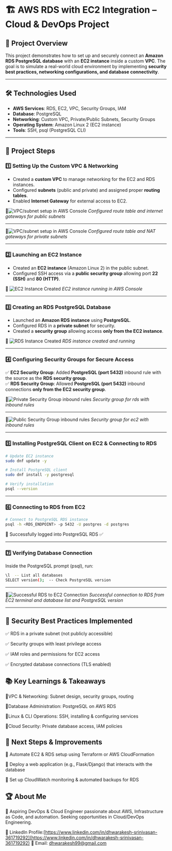 # 🏗 AWS RDS with EC2 Integration – Cloud & DevOps Project

## 📌 Project Overview  
This project demonstrates how to set up and securely connect an **Amazon RDS PostgreSQL database** with an **EC2 instance** inside a custom **VPC**. The goal is to simulate a real-world cloud environment by implementing **security best practices, networking configurations, and database connectivity**.

---

## 🛠️ Technologies Used  
- **AWS Services**: RDS, EC2, VPC, Security Groups, IAM  
- **Database**: PostgreSQL  
- **Networking**: Custom VPC, Private/Public Subnets, Security Groups  
- **Operating System**: Amazon Linux 2 (EC2 instance)  
- **Tools**: SSH, psql (PostgreSQL CLI)  

---

## 🚀 Project Steps  

### **1️⃣ Setting Up the Custom VPC & Networking**  
- Created a **custom VPC** to manage networking for the EC2 and RDS instances.  
- Configured **subnets** (public and private) and assigned proper **routing tables**.  
- Enabled **Internet Gateway** for external access to EC2.  

📸![VPC/subnet setup in AWS Console](Screenshots/public-subnets.png) 
*Configured route table and internet gateways for public subnets* 

---

📸![VPC/subnet setup in AWS Console](Screenshots/private-subnets.png) 
*Configured route table and NAT gateways for private subnets*  

---

### **2️⃣ Launching an EC2 Instance**  
- Created an **EC2 instance** (Amazon Linux 2) in the public subnet.  
- Configured SSH access via a **public security group** allowing port **22 (SSH)** and **80 (HTTP)**.  

📸 ![EC2 Instance Created](Screenshots/ec2-instance.png) 
*EC2 instance running in AWS Console*  

---

### **3️⃣ Creating an RDS PostgreSQL Database**  
- Launched an **Amazon RDS instance** using **PostgreSQL**.  
- Configured RDS in a **private subnet** for security.  
- Created a **security group** allowing access **only from the EC2 instance**.  

📸 ![RDS Instance Created](Screenshots/rds-database.png)
*RDS instance created and running*  

---

### **4️⃣ Configuring Security Groups for Secure Access**  
✅ **EC2 Security Group**: Added **PostgreSQL (port 5432)** inbound rule with the source as the **RDS security group**.  
✅ **RDS Security Group**: Allowed **PostgreSQL (port 5432)** inbound connections **only from the EC2 security group**.  

📸![Private Security Group inbound rules](Screenshots/pvt-sg-rules.png) 
*Security group for rds with inbound rules*  

---

📸![Public Security Group inbound rules](Screenshots/pub-sg-rules.png) 
*Security group for ec2 with inbound rules*  

---

### **5️⃣ Installing PostgreSQL Client on EC2 & Connecting to RDS**  
```sh
# Update EC2 instance
sudo dnf update -y

# Install PostgreSQL client
sudo dnf install -y postgresql

# Verify installation
psql --version
```
---

### 6️⃣ Connecting to RDS from EC2
```sh
# Connect to PostgreSQL RDS instance
psql -h <RDS_ENDPOINT> -p 5432 -U postgres -d postgres
```
🔹 Successfully logged into PostgreSQL RDS ✅

---

### 7️⃣ Verifying Database Connection
Inside the PostgreSQL prompt (psql), run:

```sh
\l  -- List all databases
SELECT version();  -- Check PostgreSQL version
```

---

📸![Successful RDS to EC2 Connection](Screenshots/rds-ec2-sync.png) 
*Successful connection to RDS from EC2 terminal and database list and PostgreSQL version*

---

## 🔐 Security Best Practices Implemented
✅ RDS in a private subnet (not publicly accessible)

✅ Security groups with least privilege access

✅ IAM roles and permissions for EC2 access

✅ Encrypted database connections (TLS enabled)

## 📚 Key Learnings & Takeaways

🚀VPC & Networking: Subnet design, security groups, routing

🚀Database Administration: PostgreSQL on AWS RDS

🚀Linux & CLI Operations: SSH, installing & configuring services

🚀Cloud Security: Private database access, IAM policies

## 📝 Next Steps & Improvements

🔹 Automate EC2 & RDS setup using Terraform or AWS CloudFormation

🔹 Deploy a web application (e.g., Flask/Django) that interacts with the database

🔹 Set up CloudWatch monitoring & automated backups for RDS

## 🏆 About Me

🚀 Aspiring DevOps & Cloud Engineer passionate about AWS, Infrastructure 
as Code, and automation. Seeking opportunities in Cloud/DevOps Engineering.

🔗 LinkedIn Profile:[https://www.linkedin.com/in/dhwarakesh-srinivasan-361719292](https://www.linkedin.com/in/dhwarakesh-srinivasan-361719292)
📧 Email: [dhwarakesh99@gmail.com](dhwarakesh99@gmail.com)
